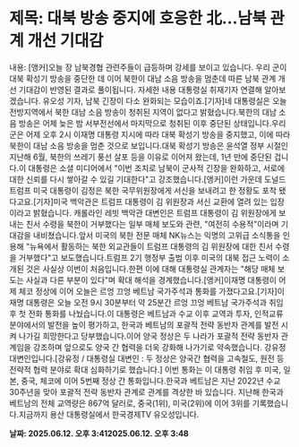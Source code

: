 # **제목: 대북 방송 중지에 호응한 北…남북 관계 개선 기대감**

  내용: [앵커]오늘 장 남북경협 관련주들이 급등하며 강세를 보이고 있습니다. 우리 군이 대북 확성기 방송을 중단한 데 이어 북한이 대남 소음 방송을 멈춘데 따른 남북 관계 개선 기대감이 반영된 결과로 풀이됩니다.  자세한 내용 대통령실 취재기자 연결해 알아보겠습니다. 유오성 기자, 남북 긴장이 다소 완화되는 모습이죠.[기자]네 대통령실은 오늘 전방지역에서 북한 대남 소음 방송이 청취된 지역이 없다고 밝혔습니다.북한의 대남 소음 방송은 어제 늦은 밤 서부전선에서 마지막으로 청취된 이후 중단된 상태입니다.우리 군은 어제 오후 2시 이재명 대통령 지시에 따라 대북 확성기 방송을 중지했고, 이에 따라 북한이 대남 소음 방송을 멈춘 것으로 보입니다.대북 확성기 방송은 윤석열 정부 시절인 지난해 6월, 북한의 쓰레기 풍선 살포 등을 이유로 이어져 왔는데, 1년 만에 중단된 겁니다.이 대통령은 소셜 미디어에서 "이번 조치로 남북이 군사적 긴장을 완화하고, 서로에 대한 신뢰를 다시 쌓아갈 수 있길 기대한다"고 강조했습니다.[앵커]이런 가운데 도널드 트럼프 미국 대통령이 김정은 북한 국무위원장에게 서신을 보내려고 한 정황도 포착 됐다고요.[기자]미국 백악관은 트럼프 대통령이 김 위원장과 서신 교환에 열려 있는 입장이라고 밝혔습니다. 캐롤라인 레빗 백악관 대변인은 트럼프 대통령이 김 위원장에게 보내는 친서 수령을 북한이 거부했다는 일부 매체 보도와 관련, "여전히 수용적"이라며 기대감을 내비쳤습니다.앞서 미국의 북한 전문 매체 NK뉴스는 익명의 고위급 소식통을 인용해 "뉴욕에서 활동하는 북한 외교관들이 트럼프 대통령의 김 위원장에 대한 친서 수령을 거부했다"고 보도했습니다.트럼프 2기 행정부 출범 이후 미국의 대북 접근 노력이 소개된 것은 사실상 이번이 처음입니다.한편 이에 대해 대통령실 관계자는 "해당 매체 보도는 사실과 다른 부분이 있다"며 확대 해석을 경계했습니다.[앵커]이재명 대통령이 어제 체코 정상에 이어 오늘은 르엉 끄엉 베트남 국가주석과 통화를 가졌다고요.[기자]이재명 대통령은 오늘 오전 9시 30분부터 약 25분간 르엉 끄엉 베트남 국가주석과 취임 후 첫 전화 통화를 나눴습니다.이 대통령은 베트남과 수교 이후 교역과 투자, 인적교류 분야에서의 발전을 높이 평가하고, 한국과 베트남의 포괄적 전략 동반자 관계를 발전 시켜 나가길 희망한다고 당부했습니다.이어 양국 정상은 두 나라가 포괄적 전략 동반자 관계임을 강조하며 앞으로도 양국 간 협력을 더욱 강화해 나가기로 약속했습니다. 강유정 대변인입니다.[강유정 / 대통령실 대변인 : 두 정상은 양국간 협력을 고속철도, 원전 등 전략적 협력 분야로 확대 심화하기로 했습니다.]  이번 통화는 이 대통령 취임 후 미국, 일본, 중국, 체코에 이어 5번째 정상 간 통화입니다.한국과 베트남은 지난 2022년 수교 30주년을 맞아 포괄적 전략 동반자 관계로 관계를 격상한 바 있습니다.  지난해 한국과 베트남의 전체 교역량은 867억 달러로, 중국(1위), 미국(2위)에 이어 3위를 기록했습니다.지금까지 용산 대통령실에서 한국경제TV 유오성입니다.

  **날짜: 2025.06.12. 오후 3:412025.06.12. 오후 3:48**